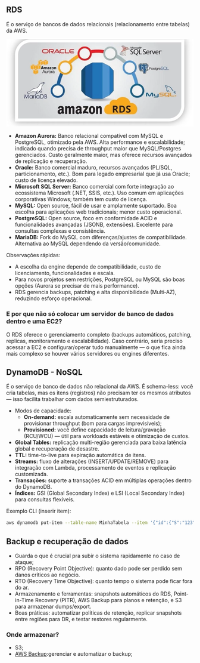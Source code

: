 
## RDS

É o serviço de bancos de dados relacionais (relacionamento entre tabelas) da AWS.

<p align="center">
  <img src="./images/RDStypes.png" alt="Tipos de engines suportadas pelo Amazon RDS" />
</p>

- **Amazon Aurora:** Banco relacional compatível com MySQL e PostgreSQL, otimizado pela AWS. Alta performance e escalabilidade; indicado quando precisa de throughput maior que MySQL/Postgres gerenciados. Custo geralmente maior, mas oferece recursos avançados de replicação e recuperação.
- **Oracle:** Banco comercial maduro, recursos avançados (PL/SQL, particionamento, etc.). Bom para legado empresarial que já usa Oracle; custo de licença elevado.
- **Microsoft SQL Server:** Banco comercial com forte integração ao ecossistema Microsoft (.NET, SSIS, etc.). Uso comum em aplicações corporativas Windows; também tem custo de licença.
- **MySQL:** Open source, fácil de usar e amplamente suportado. Boa escolha para aplicações web tradicionais; menor custo operacional.
- **PostgreSQL:** Open source, foco em conformidade ACID e funcionalidades avançadas (JSONB, extensões). Excelente para consultas complexas e consistência.
- **MariaDB:** Fork do MySQL com diferenças/ajustes de compatibilidade. Alternativa ao MySQL dependendo da versão/comunidade.

Observações rápidas:
- A escolha da engine depende de compatibilidade, custo de licenciamento, funcionalidades e escala.
- Para novos projetos sem restrições, PostgreSQL ou MySQL são boas opções (Aurora se precisar de mais performance).
- RDS gerencia backups, patching e alta disponibilidade (Multi‑AZ), reduzindo esforço operacional.

### E por que não só colocar um servidor de banco de dados dentro e uma EC2? 
O RDS oferece o gerenciamento completo (backups automáticos, patching, replicas, monitoramento e escalabilidade). Caso contrário, seria preciso acessar a EC2 e configurar/operar tudo manualmente — o que fica ainda mais complexo se houver vários servidores ou engines diferentes.

## DynamoDB - NoSQL

É o serviço de banco de dados não relacional da AWS. É schema-less: você cria tabelas, mas os itens (registros) não precisam ter os mesmos atributos — isso facilita trabalhar com dados semiestruturados.

- Modos de capacidade:
  - **On-demand:** escala automaticamente sem necessidade de provisionar throughput (bom para cargas imprevisíveis);
  - **Provisioned:** você define capacidade de leitura/gravação (RCU/WCU) — útil para workloads estáveis e otimização de custos.
- **Global Tables:** replicação multi-região gerenciada para baixa latência global e recuperação de desastre.
- **TTL:** time-to-live para expiração automática de itens.
- **Streams:** fluxo de alterações (INSERT/UPDATE/REMOVE) para integração com Lambda, processamento de eventos e replicação customizada.
- **Transações:** suporte a transações ACID em múltiplas operações dentro do DynamoDB.
- **Índices:** GSI (Global Secondary Index) e LSI (Local Secondary Index) para consultas flexíveis.

Exemplo CLI (inserir item):

```bash
aws dynamodb put-item --table-name MinhaTabela --item '{"id":{"S":"123"},"nome":{"S":"teste"}}'
```

## Backup e recuperação de dados

- Guarda o que é crucial pra subir o sistema rapidamente no caso de ataque;
- RPO (Recovery Point Objective): quanto dado pode ser perdido sem danos críticos ao negócio.  
- RTO (Recovery Time Objective): quanto tempo o sistema pode ficar fora do ar.  
- Armazenamento e ferramentas: snapshots automáticos do RDS, Point-in-Time Recovery (PITR), AWS Backup para planos e retenção, e S3 para armazenar dumps/export.  
- Boas práticas: automatizar políticas de retenção, replicar snapshots entre regiões para DR, e testar restores regularmente.


### Onde armazenar?

- S3;
- [AWS Backup](https://docs.aws.amazon.com/aws-backup/latest/devguide/):gerenciar e automatizar o backup;